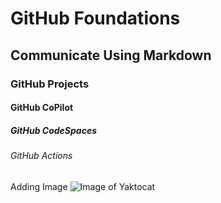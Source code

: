 # GitHub Foundations
## Communicate Using Markdown
### GitHub Projects
#### GitHub CoPilot
##### GitHub CodeSpaces
###### GitHub Actions

Adding Image
![Image of Yaktocat](https://octodex.github.com/images/yaktocat.png)
